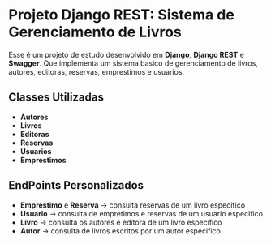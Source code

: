 # Projeto Django REST: Sistema de Gerenciamento de Livros

Esse é um projeto de estudo desenvolvido em **Django**, **Django REST** e **Swagger**. Que implementa um sistema basico de gerenciamento de livros, autores, editoras, reservas, emprestimos e usuarios.  

## Classes Utilizadas

- **Autores**
- **Livros**
- **Editoras**
- **Reservas**
- **Usuarios**
- **Emprestimos**

## EndPoints Personalizados
- **Emprestimo** e **Reserva** -> consulta reservas de um livro especifico
- **Usuario** -> consulta de empretimos e reservas de um usuario especifico
- **Livro** -> consulta os autores e editora de um livro especifico
- **Autor** -> consulta de livros escritos por um autor especifico